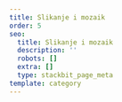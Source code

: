 ```yaml
---
title: Slikanje i mozaik
order: 5
seo:
  title: Slikanje i mozaik
  description: ''
  robots: []
  extra: []
  type: stackbit_page_meta
template: category
---
```

